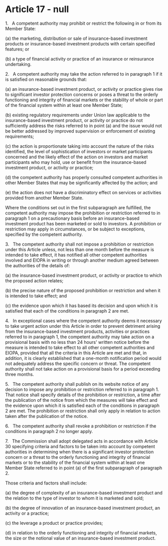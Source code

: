 # Article 17 - null


1.   A competent authority may prohibit or restrict the following in or from its Member State:

(a) the marketing, distribution or sale of insurance-based investment products or insurance-based investment products with certain specified features; or

(b) a type of financial activity or practice of an insurance or reinsurance undertaking.

2.   A competent authority may take the action referred to in paragraph 1 if it is satisfied on reasonable grounds that:

(a) an insurance-based investment product, or activity or practice gives rise to significant investor protection concerns or poses a threat to the orderly functioning and integrity of financial markets or the stability of whole or part of the financial system within at least one Member State;

(b) existing regulatory requirements under Union law applicable to the insurance-based investment product, or activity or practice do not sufficiently address the risks referred to in point (a) and the issue would not be better addressed by improved supervision or enforcement of existing requirements;

(c) the action is proportionate taking into account the nature of the risks identified, the level of sophistication of investors or market participants concerned and the likely effect of the action on investors and market participants who may hold, use or benefit from the insurance-based investment product, or activity or practice;

(d) the competent authority has properly consulted competent authorities in other Member States that may be significantly affected by the action; and

(e) the action does not have a discriminatory effect on services or activities provided from another Member State.

Where the conditions set out in the first subparagraph are fulfilled, the competent authority may impose the prohibition or restriction referred to in paragraph 1 on a precautionary basis before an insurance-based investment product has been marketed or sold to investors. A prohibition or restriction may apply in circumstances, or be subject to exceptions, specified by the competent authority.

3.   The competent authority shall not impose a prohibition or restriction under this Article unless, not less than one month before the measure is intended to take effect, it has notified all other competent authorities involved and EIOPA in writing or through another medium agreed between the authorities of the details of:

(a) the insurance-based investment product, or activity or practice to which the proposed action relates;

(b) the precise nature of the proposed prohibition or restriction and when it is intended to take effect; and

(c) the evidence upon which it has based its decision and upon which it is satisfied that each of the conditions in paragraph 2 are met.

4.   In exceptional cases where the competent authority deems it necessary to take urgent action under this Article in order to prevent detriment arising from the insurance-based investment products, activities or practices referred to in paragraph 1, the competent authority may take action on a provisional basis with no less than 24 hours' written notice before the measure is intended to take effect to all other competent authorities and EIOPA, provided that all the criteria in this Article are met and that, in addition, it is clearly established that a one-month notification period would not adequately address the specific concern or threat. The competent authority shall not take action on a provisional basis for a period exceeding three months.

5.   The competent authority shall publish on its website notice of any decision to impose any prohibition or restriction referred to in paragraph 1. That notice shall specify details of the prohibition or restriction, a time after the publication of the notice from which the measures will take effect and the evidence upon which it is satisfied each of the conditions in paragraph 2 are met. The prohibition or restriction shall only apply in relation to action taken after the publication of the notice.

6.   The competent authority shall revoke a prohibition or restriction if the conditions in paragraph 2 no longer apply.

7.   The Commission shall adopt delegated acts in accordance with Article 30 specifying criteria and factors to be taken into account by competent authorities in determining when there is a significant investor protection concern or a threat to the orderly functioning and integrity of financial markets or to the stability of the financial system within at least one Member State referred to in point (a) of the first subparagraph of paragraph 2.

Those criteria and factors shall include:

(a) the degree of complexity of an insurance-based investment product and the relation to the type of investor to whom it is marketed and sold;

(b) the degree of innovation of an insurance-based investment product, an activity or a practice;

(c) the leverage a product or practice provides;

(d) in relation to the orderly functioning and integrity of financial markets, the size or the notional value of an insurance-based investment product.
